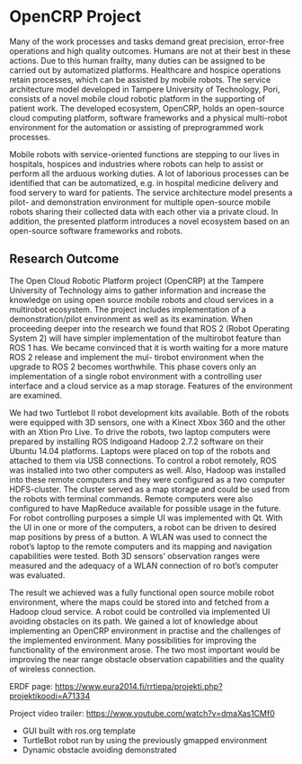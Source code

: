 # OpenCRP Project

Many of the work processes and tasks demand great precision, error-free operations and high quality outcomes. Humans are not at their best
in these actions. Due to this human frailty, many duties can be assigned to be carried out by automatized platforms. Healthcare and hospice
operations retain processes, which can be assisted by mobile robots. The service architecture model developed in Tampere University of
Technology, Pori, consists of a novel mobile cloud robotic platform in the supporting of patient work. The developed ecosystem, OpenCRP,
holds an open-source cloud computing platform, software frameworks and a physical multi-robot environment for the automation or assisting of
preprogrammed work processes.

Mobile robots with service-oriented functions are stepping to our lives in hospitals, hospices and industries where robots can help to assist or
perform all the arduous working duties. A lot of laborious processes can be identified that can be automatized, e.g. in hospital medicine delivery and
food servery to ward for patients. The service architecture model presents a pilot- and demonstration environment for multiple open-source mobile
robots sharing their collected data with each other via a private cloud. In addition, the presented platform introduces a novel ecosystem based on an
open-source software frameworks and robots.

## Research Outcome
The Open Cloud Robotic Platform project (OpenCRP) at the Tampere University of Technology aims to gather information and increase the knowledge on using open source mobile robots and cloud services in a multirobot ecosystem. The project includes implementation of a demonstration/pilot environment as well as its examination. When proceeding deeper into the research we found that ROS 2 (Robot Operating System 2) will have simpler implementation of the multirobot feature than ROS 1 has. We became convinced that it is worth waiting for a more mature ROS 2 release and implement the mul-
tirobot environment when the upgrade to ROS 2 becomes worthwhile. This phase covers only an implementation of a single robot environment with a controlling user interface and a cloud service as a map storage. Features of the environment are examined.

We had two Turtlebot II robot development kits available. Both of the robots were equipped with 3D sensors, one with a Kinect Xbox 360 and the other with an Xtion Pro Live. To drive the robots, two laptop computers were prepared by installing ROS Indigoand Hadoop 2.7.2 software on their Ubuntu 14.04 platforms. Laptops were placed on top of the robots and attached to them via USB connections. To control a robot remotely, ROS was installed into two other computers as well. Also, Hadoop was installed into these remote computers and they were configured as a two computer HDFS-cluster. The
cluster served as a map storage and could be used from the robots with terminal commands. Remote computers were also configured to have MapReduce available for possible usage in the future. For robot controlling purposes a simple UI was implemented with Qt. With the UI in one or more of the computers, a robot can be driven to desired map positions by press of a button. A WLAN was used to connect the robot’s laptop to the remote computers and its mapping and navigation capabilities were tested. Both 3D sensors’ observation ranges were measured and the adequacy of a WLAN connection of ro
bot’s computer was evaluated.

The result we achieved was a fully functional open source mobile robot environment, where the maps could be stored into and fetched from a Hadoop cloud service. A robot could be controlled via implemented UI avoiding obstacles on its path. We gained a lot of knowledge about implementing an OpenCRP environment in practise and the challenges of the implemented environment. Many possibilities for improving the functionality of the environment arose. The two most important would be improving the near range obstacle observation capabilities and the quality of wireless connection.

ERDF page: https://www.eura2014.fi/rrtiepa/projekti.php?projektikoodi=A71334

Project video trailer:
https://www.youtube.com/watch?v=dmaXas1CMf0
* GUI built with ros.org template
* TurtleBot robot run by using the previously gmapped environment
* Dynamic obstacle avoiding demonstrated
